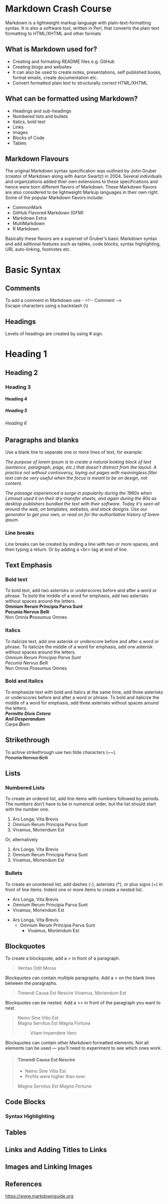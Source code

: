 # Markdown Crash Course
Markdown is a lightweight markup language with plain-text-formatting syntax. It is also a software tool, written in Perl, that converts the plain text formatting to HTML/XHTML and other formats

## What is Markdown used for?
* Creating and formating README files e.g. GitHub
* Creating blogs and websites
* It can also be used to create notes, presentations, self published books, format emails, create documentation etc.
* Convert formatted plain text to structurally correct HTML/XHTML 

## What can be formatted using Markdown?
* Headings and sub-headings
* Numbered lists and bullets
* Italics, bold text
* Links
* Images
* Blocks of Code
* Tables

## Markdown Flavours
The original Markdown syntax specification was outlined by John Gruber (creator of Markdown along with Aaron Swartz) in 2004. Several individuals and organizations added thier own extensions to these specifications and hence were born different flavors of Markdown. These Markdown flavors are also considered to be lightweight Markup languages in their own right. Some of the popular Markdown flavors include:

* CommonMark
* GitHub Flavored Markdown (GFM)
* Markdown Extra
* MultiMarkdown
* R Markdown

Basically these flavors are a superset of Gruber’s basic Markdown syntax and add aditional features such as tables, code blocks, syntax highlighting, URL auto-linking, footnotes etc.

# Basic Syntax

## Comments
<!-- Ths is a Comment -->
To add a comment in Markdown use - \<\!\-\- Comment \-\-\> <br>
Escape characters using a backslash (\\)

## Headings
Levels of headings are created by using # sign.
# Heading 1
## Heading 2
### Heading 3
#### Heading 4
##### Heading 5
###### Heading 6

## Paragraphs and blanks
Use a blank line to separate one or more lines of text, for example:

*The purpose of lorem ipsum is to create a natural looking block of text (sentence, paragraph, page, etc.) that doesn't distract from the layout. A practice not without controversy, laying out pages with meaningless filler text can be very useful when the focus is meant to be on design, not content.*

*The passage experienced a surge in popularity during the 1960s when Letraset used it on their dry-transfer sheets, and again during the 90s as desktop publishers bundled the text with their software. Today it's seen all around the web; on templates, websites, and stock designs. Use our generator to get your own, or read on for the authoritative history of lorem ipsum.*

### Line breaks
Line breaks can be created by ending a line with two or more spaces, and then typing a return. Or by adding a \<br\> tag at end of line.

## Text Emphasis
### Bold text
To bold text, add two asterisks or underscores before and after a word or phrase. To bold the middle of a word for emphasis, add two asterisks without spaces around the letters. <br>
**Omnium Rerum Principia Parva Sunt** <br>
__Pecunia Nervus Belli__ <br>
Non Omnia **P**ossumus Omnes <br>

### Italics
To italicize text, add one asterisk or underscore before and after a word or phrase. To italicize the middle of a word for emphasis, add one asterisk without spaces around the letters. <br>
*Omnium Rerum Principia Parva Sunt* <br>
_Pecunia Nervus Belli_ <br>
Non Omnia *P*ossumus Omnes <br>

### Bold and Italics
To emphasize text with bold and italics at the same time, add three asterisks or underscores before and after a word or phrase. To bold and italicize the middle of a word for emphasis, add three asterisks without spaces around the letters. <br>
***Permitte Divis Cetera***  
___Anil Desperandum___  
 Carpe ***D***iem
 
 ## Strikethrough
 To achive strikethrough use two tilde characters (\~\~).  
 ~~Pecunia Nervus Belli~~

## Lists

### Numbered Lists
To create an ordered list, add line items with numbers followed by periods. The numbers don’t have to be in numerical order, but the list should start with the number one.

1. Ars Longa, Vita Brevis 
2. Omnium Rerum Principia Parva Sunt
3. Vivamus, Moriendum Est

Or, alternatively <br>
1. Ars Longa, Vita Brevis 
1. Omnium Rerum Principia Parva Sunt
1. Vivamus, Moriendum Est

### Bullets
To create an unordered list, add dashes (-), asterisks (*), or plus signs (+) in front of line items. Indent one or more items to create a nested list.

- Ars Longa, Vita Brevis 
- Omnium Rerum Principia Parva Sunt
- Vivamus, Moriendum Est <br>

* Ars Longa, Vita Brevis 
  * Omnium Rerum Principia Parva Sunt
    * Vivamus, Moriendum Est <br>

## Blockquotes
To create a blockquote, add a > in front of a paragraph.
> Veritas Odit Moras 

Blockquotes can contain multiple paragraphs. Add a > on the blank lines between the paragraphs.  
> Timendi Causa Est Nescire
> Vivamus, Moriendum Est

Blockquotes can be nested. Add a >> in front of the paragraph you want to nest.
> Nemo Sine Vitio Est <br>
> Magna Servitus Est Magna Fortuna
 >> Vitam Impendere Vero 

Blockquotes can contain other Markdown formatted elements. Not all elements can be used — you’ll need to experiment to see which ones work.
> #### Timendi Causa Est Nescire
>
> - Nemo Sine Vitio Est
> - Profits were higher than ever.
>
>  *Magna Servitus Est Magna Fortuna*


## Code Blocks
### Syntax Highlighting
## Tables
## Links and Adding Titles to Links
## Images and Linking Images


## References
https://www.markdownguide.org
